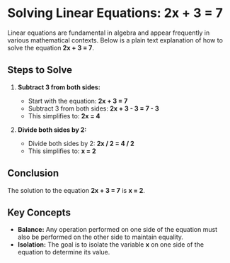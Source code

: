 # Solving Linear Equations: 2x + 3 = 7

Linear equations are fundamental in algebra and appear frequently in various mathematical contexts. Below is a plain text explanation of how to solve the equation **2x + 3 = 7**.

## Steps to Solve

1. **Subtract 3 from both sides:**
   - Start with the equation: **2x + 3 = 7**
   - Subtract 3 from both sides: **2x + 3 - 3 = 7 - 3**
   - This simplifies to: **2x = 4**

2. **Divide both sides by 2:**
   - Divide both sides by 2: **2x / 2 = 4 / 2**
   - This simplifies to: **x = 2**

## Conclusion

The solution to the equation **2x + 3 = 7** is **x = 2**.

## Key Concepts

- **Balance:** Any operation performed on one side of the equation must also be performed on the other side to maintain equality.
- **Isolation:** The goal is to isolate the variable **x** on one side of the equation to determine its value.
